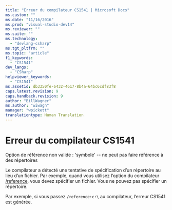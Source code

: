 ```yaml
---
title: "Erreur du compilateur CS1541 | Microsoft Docs"
ms.custom: ""
ms.date: "11/16/2016"
ms.prod: "visual-studio-dev14"
ms.reviewer: ""
ms.suite: ""
ms.technology: 
  - "devlang-csharp"
ms.tgt_pltfrm: ""
ms.topic: "article"
f1_keywords: 
  - "CS1541"
dev_langs: 
  - "CSharp"
helpviewer_keywords: 
  - "CS1541"
ms.assetid: db3350fe-6432-4617-8b4a-64bc6cdf83f8
caps.latest.revision: 9
caps.handback.revision: 9
author: "BillWagner"
ms.author: "wiwagn"
manager: "wpickett"
translationtype: Human Translation
---
```

# Erreur du compilateur CS1541
Option de référence non valide : 'symbole' \-\- ne peut pas faire référence à des répertoires  
  
 Le compilateur a détecté une tentative de spécification d’un répertoire au lieu d’un fichier. Par exemple, quand vous utilisez l’option du compilateur [\/reference](../../csharp/language-reference/compiler-options/reference-compiler-option.md), vous devez spécifier un fichier. Vous ne pouvez pas spécifier un répertoire.  
  
 Par exemple, si vous passez `/reference:c:\` au compilateur, l’erreur CS1541 est générée.